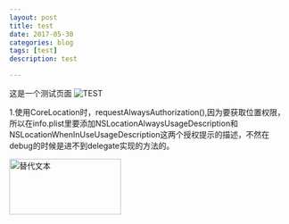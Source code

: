 ```yaml
---
layout: post
title: test
date: 2017-05-30
categories: blog
tags: [test]
description: test

---
```


这是一个测试页面
![TEST](https://raw.githubusercontent.com/zkm670541684/zkm670541684.github.io/master/assets/image/test.png)

1.使用CoreLocation时，requestAlwaysAuthorization(),因为要获取位置权限，所以在info.plist里要添加NSLocationAlwaysUsageDescription和NSLocationWhenInUseUsageDescription这两个授权提示的描述，不然在debug的时候是进不到delegate实现的方法的。

<img src="https://raw.githubusercontent.com/zkm670541684/zkm670541684.github.io/master/assets/image/test.png" alt="替代文本" title="标题文本" width="200" height = "100" />

